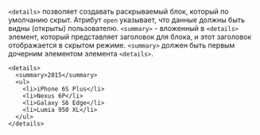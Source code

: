 `<details>` позволяет создавать раскрываемый блок, который по умолчанию скрыт. Атрибут `open` указывает, что данные должны быть видны (открыты) пользователю.
`<summary>` - вложенный в `<details>` элемент, который представляет заголовок для блока, и этот заголовок отображается в скрытом режиме. `<summary>` должен быть первым дочерним элементом элемента `<details>`.

~~~
<details>
  <summary>2015</summary>
  <ul>
    <li>iPhone 6S Plus</li>
    <li>Nexus 6P</li>
    <li>Galaxy S6 Edge</li>
    <li>Lumia 950 XL</li>
  </ul>
</details>
~~~
